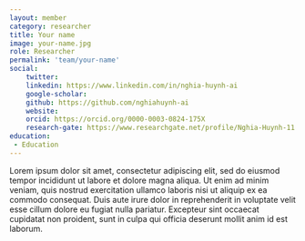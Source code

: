```yaml
---
layout: member
category: researcher
title: Your name
image: your-name.jpg
role: Researcher
permalink: 'team/your-name'
social:
    twitter: 
    linkedin: https://www.linkedin.com/in/nghia-huynh-ai
    google-scholar: 
    github: https://github.com/nghiahuynh-ai
    website:
    orcid: https://orcid.org/0000-0003-0824-175X
    research-gate: https://www.researchgate.net/profile/Nghia-Huynh-11
education:
 - Education
---
```


Lorem ipsum dolor sit amet, consectetur adipiscing elit, sed do eiusmod tempor incididunt ut labore et dolore magna aliqua. Ut enim ad minim veniam, quis nostrud exercitation ullamco laboris nisi ut aliquip ex ea commodo consequat. Duis aute irure dolor in reprehenderit in voluptate velit esse cillum dolore eu fugiat nulla pariatur. Excepteur sint occaecat cupidatat non proident, sunt in culpa qui officia deserunt mollit anim id est laborum.
